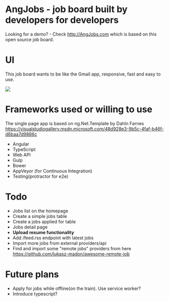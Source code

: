 AngJobs - job board built by developers for developers
=======

Looking for a demo? - Check http://AngJobs.com which is based on this open source job board.


UI
====

This job board wants to be like the Gmail app, responsive, fast and easy to use. 


![](https://angjobs.com/angjobs-demo-inbox.jpg)

Frameworks used or willing to use
==
The single page app is based on ng.Net.Template by Dahln Farnes https://visualstudiogallery.msdn.microsoft.com/48d928e3-9b5c-4faf-b46f-d6baa7d9886c
- Angular
- TypeScript
- Web API
- Gulp
- Bower
- AppVeyor (for Continuous Integration)
- Testing(protractor for e2e)

Todo
===
+  Jobs list on the homepage
+  Create a simple jobs table
+  Create a jobs applied for table
+  Jobs detail page
+  **Upload resume functionality**
+ Add  /feed.rss endpoint with latest jobs
+ Import more jobs from external providers/api
+ Find and import some "remote jobs" providers from here https://github.com/lukasz-madon/awesome-remote-job


Future plans
==
+  Apply for jobs while offline(on the train). Use service worker?
+  Introduce typescript?
